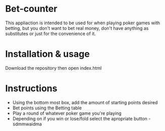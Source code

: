 # Bet-counter
This appliaction is intended to be used for when playing poker games with betting, but you don't want to bet real money, don't have anything as substitutes or just for the convenience of it.

# Installation & usage
Download the repository then open index.html

# Instructions
* Using the bottom most box, add the amount of starting points desired
* Bet points using the Betting table
* Play a round of whatever poker game you're playing
* Depending on if you win or lose/fold select the apropriate button
-sdmmwaidma
